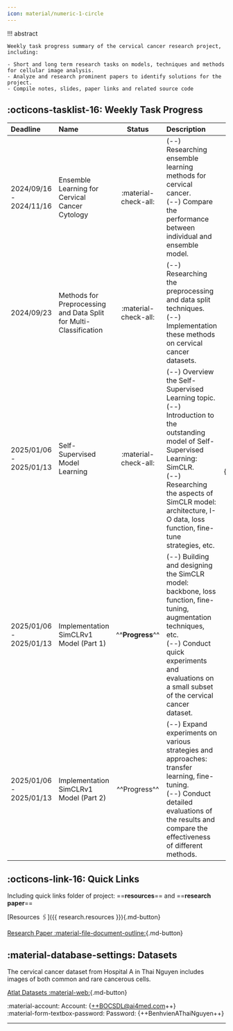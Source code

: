 ```yaml
---
icon: material/numeric-1-circle
---
```


!!! abstract

    Weekly task progress summary of the cervical cancer research project, including:

    - Short and long term research tasks on models, techniques and methods for cellular image analysis.
    - Analyze and research prominent papers to identify solutions for the project. 
    - Compile notes, slides, paper links and related source code


## :octicons-tasklist-16: Weekly Task Progress

| Deadline | Name | Status | Description | Paper Links | Resources |
| :------- | :--- | :----: | :---------- | :------------: | :-------: |
| 2024/09/16 - 2024/11/16 | Ensemble Learning for Cervical Cancer Cytology | :material-check-all: | (--) Researching ensemble learning methods for cervical cancer. <br> (--) Compare the performance between individual and ensemble model. | N/A | [**[Slides]**](../research-logs/ccc-slides/IAST01-ensemble-learning-for-cervical-cancer-cytology.pdf){:target="_blank"} [**[Code]**](){:target="_blank"} |
| 2024/09/23 | Methods for Preprocessing and Data Split for Multi-Classification | :material-check-all: | (--) Researching the preprocessing and data split techniques. <br> (--) Implementation these methods on cervical cancer datasets. | N/A | [**[Slides]**](../research-logs/ccc-slides/IAST02-methods-for-preprocessing-and-splitting-data-for-multiclass-classification.pdf){:target="_blank"} |
| 2025/01/06 - 2025/01/13 | Self-Supervised Model Learning | :material-check-all: | (--) Overview the Self-Supervised Learning topic. <br> (--) Introduction to the outstanding model of Self-Supervised Learning: SimCLR. <br> (--) Researching the aspects of SimCLR model: architecture, I-O data, loss function, fine-tune strategies, etc. | [**[PP]**]({{ research.mate02 }}){:target="_blank"} | [**[Notes]**](../research-logs/ccc-notes/note01.md){:target="_blank"} |
| 2025/01/06 - 2025/01/13 | Implementation SimCLRv1 Model (Part 1) | ^^**Progress**^^ | (--) Building and designing the SimCLR model: backbone, loss function, fine-tuning, augmentation techniques, etc. <br> (--) Conduct quick experiments and evaluations on a small subset of the cervical cancer dataset. | [**[PP]**]({{ research.mate03 }}){:target="blank"} | [**[Slides]**](../research-logs/ccc-slides/IAST03-the-simclr-model.pdf){:target="blank"} [**[Notes]**](../research-logs/ccc-notes/note02.md){:target="blank"} | 
| 2025/01/06 - 2025/01/13 | Implementation SimCLRv1 Model (Part 2) | ^^Progress^^ | (--) Expand experiments on various strategies and approaches: transfer learning, fine-tuning. <br> (--) Conduct detailed evaluations of the results and compare the effectiveness of different methods. | N/A | {++Pending++} | 

## :octicons-link-16: Quick Links

Including quick links folder of project: ==**resources**== and ==**research paper**==  

[Resources :paperclips:]({{ research.resources }}){.md-button} 

[Research Paper :material-file-document-outline:](https://){.md-button}


## :material-database-settings: Datasets

The cervical cancer dataset from Hospital A in Thai Nguyen includes images of both common and rare cancerous cells.

[Atlat Datasets :material-web:](https://label.ai4med.vn/auth/login){.md-button}

:material-account: Account: {++BOCSDL@ai4med.com++}  
:material-form-textbox-password: Password: {++BenhvienAThaiNguyen++}  

---
<br />
